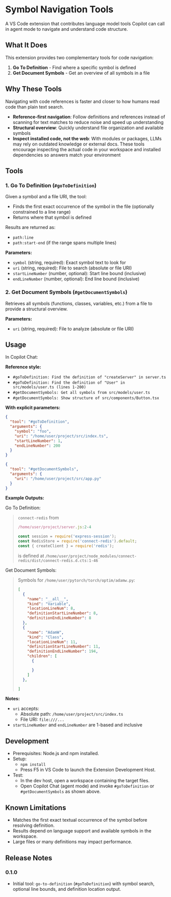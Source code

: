 # Symbol Navigation Tools

A VS Code extension that contributes language model tools Copilot can call in agent mode to navigate and understand code structure.

## What It Does

This extension provides two complementary tools for code navigation:

1. **Go To Definition** - Find where a specific symbol is defined
2. **Get Document Symbols** - Get an overview of all symbols in a file

## Why These Tools

Navigating with code references is faster and closer to how humans read code than plain text search.

- **Reference-first navigation**: Follow definitions and references instead of scanning for text matches to reduce noise and speed up understanding
- **Structural overview**: Quickly understand file organization and available symbols
- **Inspect installed code, not the web**: With modules or packages, LLMs may rely on outdated knowledge or external docs. These tools encourage inspecting the actual code in your workspace and installed dependencies so answers match your environment

## Tools

### 1. Go To Definition (`#goToDefinition`)

Given a symbol and a file URI, the tool:

- Finds the first exact occurrence of the symbol in the file (optionally constrained to a line range)
- Returns where that symbol is defined

Results are returned as:
- `path:line`
- `path:start-end` (if the range spans multiple lines)

**Parameters:**
- `symbol` (string, required): Exact symbol text to look for
- `uri` (string, required): File to search (absolute or file URI)
- `startLineNumber` (number, optional): Start line bound (inclusive)
- `endLineNumber` (number, optional): End line bound (inclusive)

### 2. Get Document Symbols (`#getDocumentSymbols`)

Retrieves all symbols (functions, classes, variables, etc.) from a file to provide a structural overview.

**Parameters:**
- `uri` (string, required): File to analyze (absolute or file URI)

## Usage

In Copilot Chat:

**Reference style:**
- `#goToDefinition: Find the definition of "createServer" in server.ts`
- `#goToDefinition: Find the definition of "User" in src/models/user.ts (lines 1-200)`
- `#getDocumentSymbols: Get all symbols from src/models/user.ts`
- `#getDocumentSymbols: Show structure of src/components/Button.tsx`

**With explicit parameters:**

```json
{
  "tool": "#goToDefinition",
  "arguments": {
    "symbol": "foo",
    "uri": "/home/user/project/src/index.ts",
    "startLineNumber": 1,
    "endLineNumber": 200
  }
}
```

```json
{
  "tool": "#getDocumentSymbols",
  "arguments": {
    "uri": "/home/user/project/src/app.py"
  }
}
```

**Example Outputs:**

Go To Definition:
> `connect-redis` from
>
> ```javascript
> /home/user/project/server.js:2-4
>
> const session = require('express-session');
> const RedisStore = require('connect-redis').default;
> const { createClient } = require('redis');
> ```
>
> is defined at `/home/user/project/node_modules/connect-redis/dist/connect-redis.d.cts:1-46`

Get Document Symbols:
> Symbols for `/home/user/pytorch/torch/optim/adamw.py`:
>
> ```json
> [
>   {
>     "name": "__all__",
>     "kind": "Variable",
>     "locationLineNum": 8,
>     "definitionStartLineNumber": 8,
>     "definitionEndLineNumber": 8
>   },
>   {
>     "name": "AdamW",
>     "kind": "Class",
>     "locationLineNum": 11,
>     "definitionStartLineNumber": 11,
>     "definitionEndLineNumber": 194,
>     "children": [
>       {
>
>       }
>     ]
>   },
>
> ]
> ```

**Notes:**
- `uri` accepts:
  - Absolute path: `/home/user/project/src/index.ts`
  - File URI: `file:///...`
- `startLineNumber` and `endLineNumber` are 1-based and inclusive

## Development

- Prerequisites: Node.js and npm installed.
- Setup:
  - `npm install`
  - Press F5 in VS Code to launch the Extension Development Host.
- Test:
  - In the dev host, open a workspace containing the target files.
  - Open Copilot Chat (agent mode) and invoke `#goToDefinition` or `#getDocumentSymbols` as shown above.

## Known Limitations

- Matches the first exact textual occurrence of the symbol before resolving definition.
- Results depend on language support and available symbols in the workspace.
- Large files or many definitions may impact performance.

## Release Notes

### 0.1.0

- Initial tool: `go-to-definition` (`#goToDefinition`) with symbol search, optional line bounds, and definition location output.
